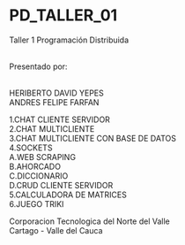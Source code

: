 # PD_TALLER_01
Taller 1 Programación Distribuida <br /> <br />

Presentado por: <br />
<br />

HERIBERTO DAVID YEPES <br />
ANDRES FELIPE FARFAN <br />

1.CHAT CLIENTE SERVIDOR <br />
2.CHAT MULTICLIENTE <br />
3.CHAT MULTICLIENTE CON BASE DE DATOS <br />
4.SOCKETS <br />
   A.WEB SCRAPING <br />
   B.AHORCADO <br /> 
   C.DICCIONARIO <br />
   D.CRUD CLIENTE SERVIDOR <br />
 5.CALCULADORA DE MATRICES <br />
 6.JUEGO TRIKI <br />
 
 Corporacion Tecnologica del Norte del Valle <br />
 Cartago - Valle del Cauca <br />
